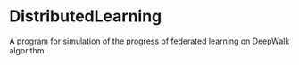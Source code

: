 # DistributedLearning
A program for simulation of the progress of federated learning on DeepWalk algorithm
